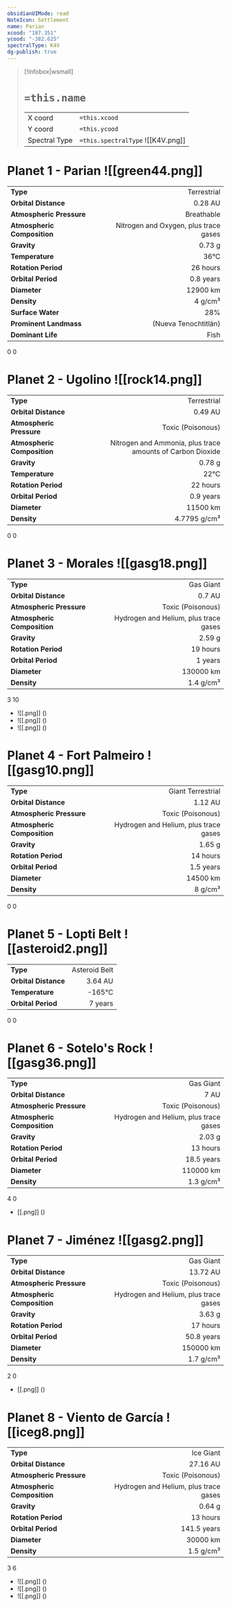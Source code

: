 ```yaml
---
obsidianUIMode: read
NoteIcon: Settlement
name: Parian
xcood: "187.351"
ycood: "-382.625"
spectralType: K4V
dg-publish: true
---
```

> [!infobox|wsmall]
> # `=this.name`
> | | |
> | - | - |
> | X coord | `=this.xcood` |
> | Y coord| `=this.ycood` |
> | Spectral Type | `=this.spectralType` ![[K4V.png]] |

# Planet 1 - Parian ![[green44.png]]
|                             |                           |
| --------------------------- | -------------------------:|
| **Type**                    |             Terrestrial |
| **Orbital Distance**        |   0.28 AU |
| **Atmospheric Pressure**    |       Breathable |
| **Atmospheric Composition** |      Nitrogen and Oxygen, plus trace gases |
| **Gravity**                 |        0.73 g |
| **Temperature**             |    36°C |
| **Rotation Period**         |  26 hours |
| **Orbital Period** | 0.8 years |
| **Diameter**                |      12900 km | 
| **Density**                 |    4 g/cm³ |
| **Surface Water**           |           28% | 
| **Prominent Landmass**      |         (Nueva Tenochtitlán) | 
| **Dominant Life**           |         Fish |



0
0



# Planet 2 - Ugolino ![[rock14.png]]
|                             |                           |
| --------------------------- | -------------------------:|
| **Type**                    |             Terrestrial |
| **Orbital Distance**        |   0.49 AU |
| **Atmospheric Pressure**    |       Toxic (Poisonous) |
| **Atmospheric Composition** |      Nitrogen and Ammonia, plus trace amounts of Carbon Dioxide |
| **Gravity**                 |        0.78 g |
| **Temperature**             |    22°C |
| **Rotation Period**         |  22 hours |
| **Orbital Period** | 0.9 years |
| **Diameter**                |      11500 km | 
| **Density**                 |    4.7795 g/cm³ |



0
0



# Planet 3 - Morales ![[gasg18.png]]
|                             |                           |
| --------------------------- | -------------------------:|
| **Type**                    |             Gas Giant |
| **Orbital Distance**        |   0.7 AU |
| **Atmospheric Pressure**    |       Toxic (Poisonous) |
| **Atmospheric Composition** |      Hydrogen and Helium, plus trace gases |
| **Gravity**                 |        2.59 g |
| **Rotation Period**         |  19 hours |
| **Orbital Period** | 1 years |
| **Diameter**                |      130000 km | 
| **Density**                 |    1.4 g/cm³ |



3
10

- ![[.png]]  ()
- ![[.png]]  ()
- ![[.png]]  ()


# Planet 4 - Fort Palmeiro ![[gasg10.png]]
|                             |                           |
| --------------------------- | -------------------------:|
| **Type**                    |             Giant Terrestrial |
| **Orbital Distance**        |   1.12 AU |
| **Atmospheric Pressure**    |       Toxic (Poisonous) |
| **Atmospheric Composition** |      Hydrogen and Helium, plus trace gases |
| **Gravity**                 |        1.65 g |
| **Rotation Period**         |  14 hours |
| **Orbital Period** | 1.5 years |
| **Diameter**                |      14500 km | 
| **Density**                 |    8 g/cm³ |



0
0



# Planet 5 - Lopti Belt ![[asteroid2.png]]
|                             |                           |
| --------------------------- | -------------------------:|
| **Type**                    |             Asteroid Belt |
| **Orbital Distance**        |   3.64 AU |
| **Temperature**             |    -165°C |
| **Orbital Period** | 7 years |



0
0



# Planet 6 - Sotelo's Rock ![[gasg36.png]]
|                             |                           |
| --------------------------- | -------------------------:|
| **Type**                    |             Gas Giant |
| **Orbital Distance**        |   7 AU |
| **Atmospheric Pressure**    |       Toxic (Poisonous) |
| **Atmospheric Composition** |      Hydrogen and Helium, plus trace gases |
| **Gravity**                 |        2.03 g |
| **Rotation Period**         |  13 hours |
| **Orbital Period** | 18.5 years |
| **Diameter**                |      110000 km | 
| **Density**                 |    1.3 g/cm³ |



4
0

- [[.png]]  ()

# Planet 7 - Jiménez ![[gasg2.png]]
|                             |                           |
| --------------------------- | -------------------------:|
| **Type**                    |             Gas Giant |
| **Orbital Distance**        |   13.72 AU |
| **Atmospheric Pressure**    |       Toxic (Poisonous) |
| **Atmospheric Composition** |      Hydrogen and Helium, plus trace gases |
| **Gravity**                 |        3.63 g |
| **Rotation Period**         |  17 hours |
| **Orbital Period** | 50.8 years |
| **Diameter**                |      150000 km | 
| **Density**                 |    1.7 g/cm³ |



2
0

- [[.png]]  ()

# Planet 8 - Viento de García ![[iceg8.png]]
|                             |                           |
| --------------------------- | -------------------------:|
| **Type**                    |             Ice Giant |
| **Orbital Distance**        |   27.16 AU |
| **Atmospheric Pressure**    |       Toxic (Poisonous) |
| **Atmospheric Composition** |      Hydrogen and Helium, plus trace gases |
| **Gravity**                 |        0.64 g |
| **Rotation Period**         |  13 hours |
| **Orbital Period** | 141.5 years |
| **Diameter**                |      30000 km | 
| **Density**                 |    1.5 g/cm³ |



3
6

- ![[.png]]  ()
- ![[.png]]  ()
- ![[.png]]  ()


